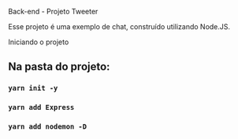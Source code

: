 Back-end - Projeto Tweeter 

Esse projeto é uma exemplo de chat, construído utilizando Node.JS.

Iniciando o projeto

## Na pasta do projeto:

  ### `yarn init -y`
  ### `yarn add Express`
  ### `yarn add nodemon -D`

